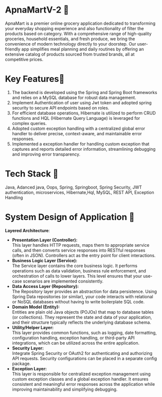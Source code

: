 # ApnaMartV-2 🛒
ApnaMart is a premier online grocery application dedicated to transforming your everyday shopping experience and also functionality of filter the products based on category. With a comprehensive range of high-quality groceries, household essentials, and fresh produce, we bring the convenience of modern technology directly to your doorstep. Our user-friendly app simplifies meal planning and daily routines by offering an extensive catalog of products sourced from trusted brands, all at competitive prices.


# Key Features🚀
1. The backend is developed using the Spring and Spring Boot frameworks and relies on a MySQL database for robust data management.
2. Implement Authentication of user using Jwt token and adopted spring security to secure API endpoints based on roles.
3. For efficient database operations, Hibernate is utilized to perform CRUD functions and HQL (Hibernate Query Language) is leveraged for complex queries.
4. Adopted custom exception handling with a centralized global error handler to deliver precise, context-aware, and maintainable error responses.
5. Implemented a exception handler for handling custom exception that captures and reports detailed error information, streamlining debugging and improving error transparency.

# Tech Stack 🧰 
 Java, Adanced java, Oops, Spring, Springboot, Spring Security, JWT authentication, microservices, Hibernate,Hql, MySQL, REST API, Exception Handling

 # System Design of Application 📌
 **Layered Architecture**: </br>
 <ul> <li><b> Presentation Layer (Controller):</li> </b>
This layer handles HTTP requests, maps them to appropriate service calls, and then converts service responses into RESTful responses (often in JSON). Controllers act as the entry point for client interactions.
<li><b>Business Logic Layer (Service): </li></b>
The Service layer contains the core business logic. It performs operations such as data validation, business rule enforcement, and orchestration of calls to lower layers. This level ensures that your use-case scenarios are implemented consistently.
   <li><b> Data Access Layer (Repository): </li></b>
The Repository layer provides an abstraction for data persistence. Using Spring Data repositories (or similar), your code interacts with relational or NoSQL databases without having to write boilerplate SQL code.
   <li><b>Domain Model (Entity):</li></b>
Entities are plain old Java objects (POJOs) that map to database tables (or collections). They represent the state and data of your application, and their structure typically reflects the underlying database schema.
  <li><b>Utility/Helper Layer: </li> </b>
This layer provides common functions, such as logging, date formatting, configuration handling, exception handling, or third-party API integrations, which can be utilized across the entire application.
  <li><b> Security Layer: </li></b>
Integrate Spring Security or OAuth2 for authenticating and authorizing API requests. Security configurations can be placed in a separate config package.
   <li><b>Exception Layer:</li></b> This layer is responsible for centralized exception management using custom exception classes and a global exception handler. It ensures consistent and meaningful error responses across the application while improving maintainability and simplifying debugging.
</ul>
